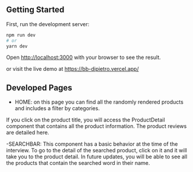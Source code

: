 ## Getting Started

First, run the development server:

```bash
npm run dev
# or
yarn dev
```

Open [http://localhost:3000](http://localhost:3000) with your browser to see the result.

or visit the live demo at https://bb-dipietro.vercel.app/

## Developed Pages

- HOME: on this page you can find all the randomly rendered products and includes a filter by categories.

If you click on the product title, you will access the ProductDetail component that contains all the product information. The product reviews are detailed here.

-SEARCHBAR: This component has a basic behavior at the time of the interview. To go to the detail of the searched product, click on it and it will take you to the product detail.
In future updates, you will be able to see all the products that contain the searched word in their name.
